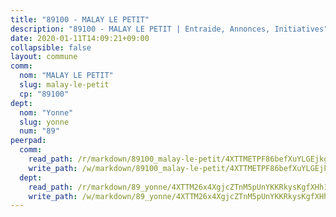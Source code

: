 ```yaml
---
title: "89100 - MALAY LE PETIT"
description: "89100 - MALAY LE PETIT | Entraide, Annonces, Initiatives"
date: 2020-01-11T14:09:21+09:00
collapsible: false
layout: commune
comm:
  nom: "MALAY LE PETIT"
  slug: malay-le-petit
  cp: "89100"
dept:
  nom: "Yonne"
  slug: yonne
  num: "89"
peerpad:
  comm:
    read_path: /r/markdown/89100_malay-le-petit/4XTTMETPF86befXuYLGEjkggMt3VYBshjaKd7mSdF9om2QAKi
    write_path: /w/markdown/89100_malay-le-petit/4XTTMETPF86befXuYLGEjkggMt3VYBshjaKd7mSdF9om2QAKi-K3TgUGrZXpNgmNLLERSp4Qs3tzdMws26wdUGAaZ1qoVbTVr5s9dih2FwQBqddc4PKftEEywYfnYiuk71Mve2KbwRBmznSjJXHEQPVk1upttVMMW4bcSr9D23NWLFBaNo6onYfeJU
  dept:
    read_path: /r/markdown/89_yonne/4XTTM26x4XgjcZTnM5pUnYKKRkysKgfXHh1wiigoPHqn9LDKB
    write_path: /w/markdown/89_yonne/4XTTM26x4XgjcZTnM5pUnYKKRkysKgfXHh1wiigoPHqn9LDKB-K3TgU4xaMVqzoRnPJNyddApuMoWvJyHL35bzooauYvdhG3MLg3ikjpoueq9BDtqVP4hJBQxpPxix2gohzXyST9tZPnEkyXpDMdHiAFpx7EU6e8WgvFk7NPsBQepM8o13bG9dyqq7
---
```


